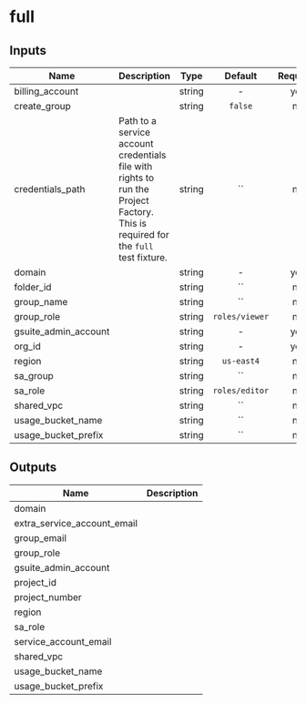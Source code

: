 # full

[^]: (autogen_docs_start)


## Inputs

| Name | Description | Type | Default | Required |
|------|-------------|:----:|:-----:|:-----:|
| billing_account |  | string | - | yes |
| create_group |  | string | `false` | no |
| credentials_path | Path to a service account credentials file with rights to run the Project Factory. This is required for the `full` test fixture. | string | `` | no |
| domain |  | string | - | yes |
| folder_id |  | string | `` | no |
| group_name |  | string | `` | no |
| group_role |  | string | `roles/viewer` | no |
| gsuite_admin_account |  | string | - | yes |
| org_id |  | string | - | yes |
| region |  | string | `us-east4` | no |
| sa_group |  | string | `` | no |
| sa_role |  | string | `roles/editor` | no |
| shared_vpc |  | string | `` | no |
| usage_bucket_name |  | string | `` | no |
| usage_bucket_prefix |  | string | `` | no |

## Outputs

| Name | Description |
|------|-------------|
| domain |  |
| extra_service_account_email |  |
| group_email |  |
| group_role |  |
| gsuite_admin_account |  |
| project_id |  |
| project_number |  |
| region |  |
| sa_role |  |
| service_account_email |  |
| shared_vpc |  |
| usage_bucket_name |  |
| usage_bucket_prefix |  |

[^]: (autogen_docs_end)